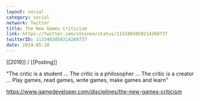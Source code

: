 ```yaml
---
layout: social
category: social
network: Twitter
title: The New Games Criticism
link: https://twitter.com/steinea/status/1133403850214260737
twitterID: 1133403850214260737
date: 2019-05-28
---
```


[[2019]] / [[Posting]]

"The critic is a student ... The critic is a philosopher ... The critic is a creator ... Play games, read games, write games, make games and learn"

<https://www.gamedeveloper.com/disciplines/the-new-games-criticism>
